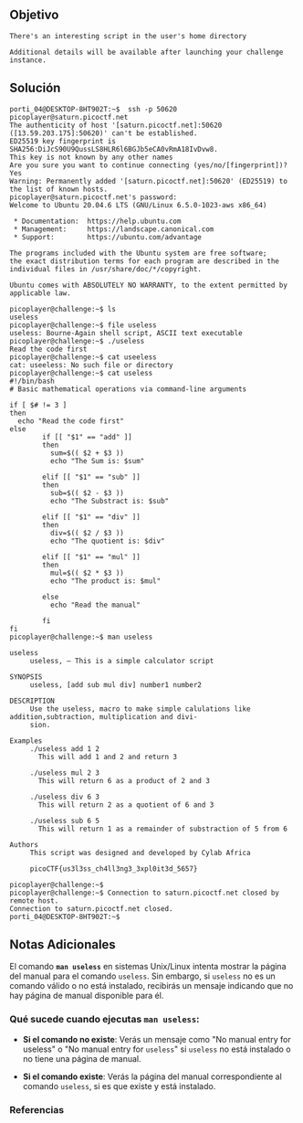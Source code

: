 ## Objetivo
```
There's an interesting script in the user's home directory

Additional details will be available after launching your challenge instance.
```
[](https://github.com/armandoportillo0101/Seguridad-de-Redes/blob/main/Plantilla.md#objetivo)
## Solución
```
porti_04@DESKTOP-8HT902T:~$  ssh -p 50620 picoplayer@saturn.picoctf.net
The authenticity of host '[saturn.picoctf.net]:50620 ([13.59.203.175]:50620)' can't be established.
ED25519 key fingerprint is SHA256:DiJcS90U9QussLS8HLR6l6BGJb5eCA0vRmA18IvDvw8.
This key is not known by any other names
Are you sure you want to continue connecting (yes/no/[fingerprint])? Yes
Warning: Permanently added '[saturn.picoctf.net]:50620' (ED25519) to the list of known hosts.
picoplayer@saturn.picoctf.net's password:
Welcome to Ubuntu 20.04.6 LTS (GNU/Linux 6.5.0-1023-aws x86_64)

 * Documentation:  https://help.ubuntu.com
 * Management:     https://landscape.canonical.com
 * Support:        https://ubuntu.com/advantage

The programs included with the Ubuntu system are free software;
the exact distribution terms for each program are described in the
individual files in /usr/share/doc/*/copyright.

Ubuntu comes with ABSOLUTELY NO WARRANTY, to the extent permitted by
applicable law.

picoplayer@challenge:~$ ls
useless
picoplayer@challenge:~$ file useless
useless: Bourne-Again shell script, ASCII text executable
picoplayer@challenge:~$ ./useless
Read the code first
picoplayer@challenge:~$ cat useeless
cat: useeless: No such file or directory
picoplayer@challenge:~$ cat useless
#!/bin/bash
# Basic mathematical operations via command-line arguments

if [ $# != 3 ]
then
  echo "Read the code first"
else
        if [[ "$1" == "add" ]]
        then
          sum=$(( $2 + $3 ))
          echo "The Sum is: $sum"

        elif [[ "$1" == "sub" ]]
        then
          sub=$(( $2 - $3 ))
          echo "The Substract is: $sub"

        elif [[ "$1" == "div" ]]
        then
          div=$(( $2 / $3 ))
          echo "The quotient is: $div"

        elif [[ "$1" == "mul" ]]
        then
          mul=$(( $2 * $3 ))
          echo "The product is: $mul"

        else
          echo "Read the manual"

        fi
fi
picoplayer@challenge:~$ man useless

useless
     useless, — This is a simple calculator script

SYNOPSIS
     useless, [add sub mul div] number1 number2

DESCRIPTION
     Use the useless, macro to make simple calulations like addition,subtraction, multiplication and divi‐
     sion.

Examples
     ./useless add 1 2
       This will add 1 and 2 and return 3

     ./useless mul 2 3
       This will return 6 as a product of 2 and 3

     ./useless div 6 3
       This will return 2 as a quotient of 6 and 3

     ./useless sub 6 5
       This will return 1 as a remainder of substraction of 5 from 6

Authors
     This script was designed and developed by Cylab Africa

     picoCTF{us3l3ss_ch4ll3ng3_3xpl0it3d_5657}

picoplayer@challenge:~$
picoplayer@challenge:~$ Connection to saturn.picoctf.net closed by remote host.
Connection to saturn.picoctf.net closed.
porti_04@DESKTOP-8HT902T:~$
```
[](https://github.com/armandoportillo0101/Seguridad-de-Redes/blob/main/Plantilla.md#soluci%C3%B3n)

## Notas Adicionales
El comando **`man useless`** en sistemas Unix/Linux intenta mostrar la página del manual para el comando `useless`. Sin embargo, si `useless` no es un comando válido o no está instalado, recibirás un mensaje indicando que no hay página de manual disponible para él.

### Qué sucede cuando ejecutas `man useless`:

- **Si el comando no existe**: Verás un mensaje como "No manual entry for useless" o "No manual entry for `useless`" si `useless` no está instalado o no tiene una página de manual.
    
- **Si el comando existe**: Verás la página del manual correspondiente al comando `useless`, si es que existe y está instalado.
[](https://github.com/armandoportillo0101/Seguridad-de-Redes/blob/main/Plantilla.md#notas-adicionales)

### Referencias